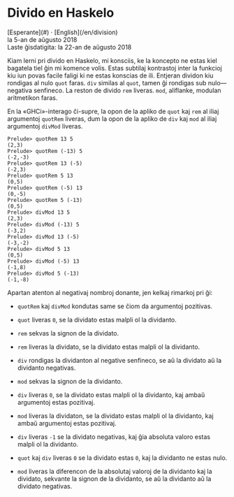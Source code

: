 Divido en Haskelo
=================

<div class="center">[Esperante](#) · [English](/en/division)</div>
<div class="center">la 5-an de aŭgusto 2018</div>
<div class="center">Laste ĝisdatigita: la 22-an de aŭgusto 2018</div>

Kiam lerni pri divido en Haskelo, mi konsciis, ke la koncepto ne estas kiel bagatela tiel ĝin mi
komence volis. Estas subtilaj kontrastoj inter la funkcioj kiu iun povas facile faligi ki ne
estas konscias de ili. Entjeran dividon kiu rondigas al nulo `quot` faras. `div` similas al `quot`,
tamen ĝi rondigas sub nulo—negativa senfineco. La reston de divido `rem` liveras. `mod`, aliflanke,
modulan aritmetikon faras.

En la «GHCi»-interago ĉi-supre, la opon de la apliko de `quot` kaj `rem` al iliaj argumentoj
`quotRem` liveras, dum la opon de la apliko de `div` kaj `mod` al iliaj argumentoj `divMod` liveras.

```
Prelude> quotRem 13 5
(2,3)
Prelude> quotRem (-13) 5
(-2,-3)
Prelude> quotRem 13 (-5)
(-2,3)
Prelude> quotRem 5 13
(0,5)
Prelude> quotRem (-5) 13
(0,-5)
Prelude> quotRem 5 (-13)
(0,5)
Prelude> divMod 13 5
(2,3)
Prelude> divMod (-13) 5
(-3,2)
Prelude> divMod 13 (-5)
(-3,-2)
Prelude> divMod 5 13
(0,5)
Prelude> divMod (-5) 13
(-1,8)
Prelude> divMod 5 (-13)
(-1,-8)
```

Apartan atenton al negativaj nombroj donante, jen kelkaj rimarkoj pri ĝi:

- `quotRem` kaj `divMod` kondutas same se ĉiom da argumentoj pozitivas.

- `quot` liveras `0`, se la dividato estas malpli ol la dividanto.

- `rem` sekvas la signon de la dividato.

- `rem` liveras la dividato, se la dividato estas malpli ol la dividanto.

- `div` rondigas la dividanton al negative senfineco, se aŭ la dividato aŭ la dividanto negativas.

- `mod` sekvas la signon de la dividanto.

- `div` liveras `0`, se la dividato estas malpli ol la dividanto, kaj ambaŭ argumentoj estas
  pozitivaj.

- `mod` liveras la dividaton, se la dividato estas malpli ol la dividanto, kaj ambaŭ argumentoj estas
  pozitivaj.

- `div` liveras `-1` se la dividato negativas, kaj ĝia absoluta valoro estas malpli ol la
  dividanto.

- `quot` kaj `div` liveras `0` se la dividato estas `0`, kaj la dividanto ne estas nulo.

- `mod` liveras la diferencon de la absolutaj valoroj de la dividanto kaj la dividato, sekvante la
  signon de la dividanto, se aŭ la dividanto aŭ la dividato negativas.
